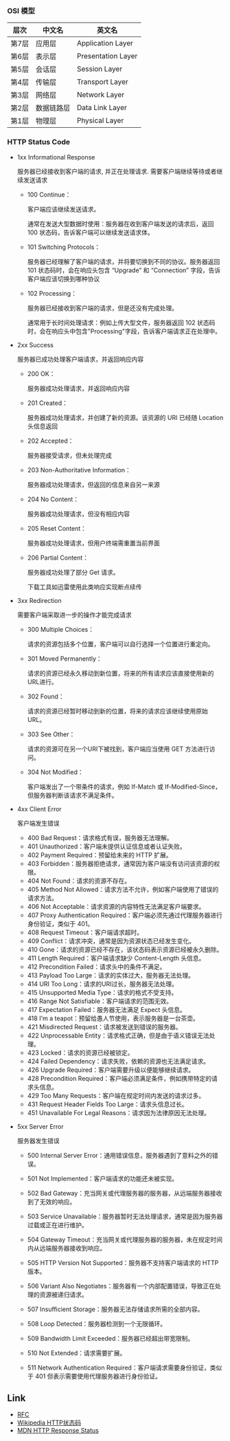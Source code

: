 ### OSI 模型

| 层次  | 中文名     | 英文名             |
| ----- | ---------- | ------------------ |
| 第7层 | 应用层     | Application Layer  |
| 第6层 | 表示层     | Presentation Layer |
| 第5层 | 会话层     | Session Layer      |
| 第4层 | 传输层     | Transport Layer    |
| 第3层 | 网络层     | Network Layer      |
| 第2层 | 数据链路层 | Data Link Layer    |
| 第1层 | 物理层     | Physical Layer     |



### HTTP Status Code

- 1xx Informational Response

  服务器已经接收到客户端的请求, 并正在处理请求. 需要客户端继续等待或者继续发送请求

  - 100 Continue：

    客户端应该继续发送请求。

    通常在发送大型数据时使用：服务器在收到客户端发送的请求后，返回 100 状态码，告诉客户端可以继续发送请求体。

  - 101 Switching Protocols：

    服务器已经理解了客户端的请求，并将要切换到不同的协议。服务器返回 101 状态码时，会在响应头包含 “Upgrade” 和 “Connection” 字段，告诉客户端应该切换到哪种协议

  - 102 Processing：

    服务器已经接收到客户端的请求，但是还没有完成处理。

    通常用于长时间处理请求：例如上传大型文件，服务器返回 102 状态码时，会在响应头中包含"Processing"字段，告诉客户端请求正在处理中。

- 2xx Success

  服务器已成功处理客户端请求，并返回响应内容

  - 200 OK：

    服务器成功处理请求，并返回响应内容

  - 201 Created：

    服务器成功处理请求，并创建了新的资源。该资源的 URI 已经随 Location 头信息返回

  - 202 Accepted：

    服务器接受请求，但未处理完成

  - 203 Non-Authoritative Information：

    服务器成功处理请求，但返回的信息来自另一来源

  - 204 No Content：

    服务器成功处理请求，但没有相应内容

  - 205 Reset Content：

    服务器成功处理请求，但用户终端需重置当前界面

  - 206 Partial Content：

    服务器成功处理了部分 Get 请求。

    下载工具如迅雷使用此类响应实现断点续传

- 3xx Redirection

  需要客户端采取进一步的操作才能完成请求

  - 300 Multiple Choices：

    请求的资源包括多个位置，客户端可以自行选择一个位置进行重定向。

  - 301 Moved Permanently：

    请求的资源已经永久移动到新位置，将来的所有请求应该直接使用新的URL进行。

  - 302 Found：

    请求的资源已经暂时移动到新的位置，将来的请求应该继续使用原始URL。

  - 303 See Other：

    请求的资源可在另一个URI下被找到，客户端应当使用 GET 方法进行访问。

  - 304 Not Modified：

    客户端发出了一个带条件的请求，例如 If-Match 或 If-Modified-Since，但服务器判断该请求不满足条件。

- 4xx Client Error

  客户端发生错误

  - 400 Bad Request：请求格式有误，服务器无法理解。
  - 401 Unauthorized：客户端未提供认证信息或者认证失败。
  - 402 Payment Required：预留给未来的 HTTP 扩展。
  - 403 Forbidden：服务器拒绝请求，通常因为客户端没有访问该资源的权限。
  - 404 Not Found：请求的资源不存在。
  - 405 Method Not Allowed：请求方法不允许，例如客户端使用了错误的请求方法。
  - 406 Not Acceptable：请求资源的内容特性无法满足客户端要求。
  - 407 Proxy Authentication Required：客户端必须先通过代理服务器进行身份验证，类似于 401。
  - 408 Request Timeout：客户端请求超时。
  - 409 Conflict：请求冲突，通常是因为资源状态已经发生变化。
  - 410 Gone：请求的资源已经不存在，该状态码表示资源已经被永久删除。
  - 411 Length Required：客户端请求缺少 Content-Length 头信息。
  - 412 Precondition Failed：请求头中的条件不满足。
  - 413 Payload Too Large：请求的实体过大，服务器无法处理。
  - 414 URI Too Long：请求的URI过长，服务器无法处理。
  - 415 Unsupported Media Type：请求的格式不受支持。
  - 416 Range Not Satisfiable：客户端请求的范围无效。
  - 417 Expectation Failed：服务器无法满足 Expect 头信息。
  - 418 I'm a teapot：预留给愚人节使用，表示服务器是一台茶壶。
  - 421 Misdirected Request：请求被发送到错误的服务器。
  - 422 Unprocessable Entity：请求格式正确，但是由于语义错误无法处理。
  - 423 Locked：请求的资源已经被锁定。
  - 424 Failed Dependency：请求失败，依赖的资源也无法满足请求。
  - 426 Upgrade Required：客户端需要升级以便能够继续请求。
  - 428 Precondition Required：客户端必须满足条件，例如携带特定的请求头信息。
  - 429 Too Many Requests：客户端在规定时间内发送的请求过多。
  - 431 Request Header Fields Too Large：请求头信息过长。
  - 451 Unavailable For Legal Reasons：请求因为法律原因无法处理。

- 5xx Server Error

  服务器发生错误

  - 500 Internal Server Error：通用错误信息，服务器遇到了意料之外的错误。

  - 501 Not Implemented：客户端请求的功能还未被实现。

  - 502 Bad Gateway：充当网关或代理服务器的服务器，从远端服务器接收到了无效的响应。

  - 503 Service Unavailable：服务器暂时无法处理请求，通常是因为服务器过载或正在进行维护。

  - 504 Gateway Timeout：充当网关或代理服务器的服务器，未在规定时间内从远端服务器接收到响应。

  - 505 HTTP Version Not Supported：服务器不支持客户端请求的 HTTP 版本。

  - 506 Variant Also Negotiates：服务器有一个内部配置错误，导致正在处理的资源被递归请求。

  - 507 Insufficient Storage：服务器无法存储请求所需的全部内容。

  - 508 Loop Detected：服务器检测到一个无限循环。

  - 509 Bandwidth Limit Exceeded：服务器已经超出带宽限制。

  - 510 Not Extended：请求需要扩展。

  - 511 Network Authentication Required：客户端请求需要身份验证，类似于 401 但表示需要使用代理服务器进行身份验证。

    

## Link

- [RFC](https://www.rfc-editor.org/)
- [Wikipedia HTTP状态码](https://zh.wikipedia.org/wiki/HTTP%E7%8A%B6%E6%80%81%E7%A0%81)
- [MDN HTTP Response Status](https://developer.mozilla.org/zh-CN/docs/Web/HTTP/Status)


